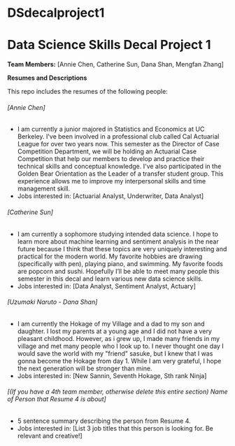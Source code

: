 # DSdecalproject1
# Data Science Skills Decal Project 1

**Team Members:** [Annie Chen, Catherine Sun, Dana Shan, Mengfan Zhang]  

**Resumes and Descriptions**  

This repo includes the resumes of the following people:

###### [Annie Chen]
* I am currently a junior majored in Statistics and Economics at UC Berkeley. I've been involved in a professional club called Cal Actuarial League for over two years now. This semester as the Director of Case Competition Department, we will be holding an Actuarial Case Competition that help our members to develop and practice their technical skills and conceptual knowledge. I've also participated in the Golden Bear Orientation as the Leader of a transfer student group. This experience allows me to improve my interpersonal skills and time management skill.
* Jobs interested in: [Actuarial Analyst, Underwriter, Data Analyst]

###### [Catherine Sun]
* I am currently a sophomore studying intended data science. I hope to learn more about machine learning and sentiment analysis in the near future because I think that these topics are very uniquely interesting and practical for the modern world. My favorite hobbies are drawing (specifically with pen), playing piano, and swimming. My favorite foods are popcorn and sushi. Hopefully I’ll be able to meet many people this semester in this decal and learn various new data science skills. 
* Jobs interested in: [Data Analyst, Sentiment Analyst, Actuary]

###### [Uzumaki Naruto - Dana Shan]
* I am currently the Hokage of my Village and a dad to my son and daughter. I lost my parents at a young age and I did not have a very pleasant childhood. However, as i grew up, I made many friends in my village and met many people who I look up to. I never thought one day I would save the world with my "friend" sasuke, but I knew that I was gonna become the Hokage from day 1. While I am very grateful, I hope the next generation will be stronger than mine. 
* Jobs interested in: [New Sannin, Seventh Hokage, Sth rank Ninja]

###### [(If you have a 4th team member, otherwise delete this entire section) Name of Person that Resume 4 is about]
* 5 sentence summary describing the person from Resume 4.
* Jobs interested in: [List 3 job titles that this person is looking for. Be relevant and creative!]
